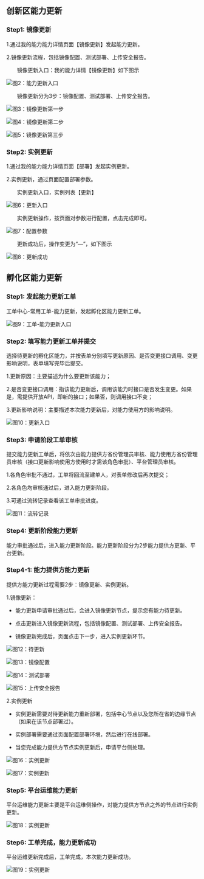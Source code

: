 ## 创新区能力更新

### Step1: 镜像更新

1.通过我的能力能力详情页面【镜像更新】发起能力更新。

2.镜像更新流程，包括镜像配置、测试部署、上传安全报告。

<p style="text-indent:2em">镜像更新入口：我的能力详情【镜像更新】如下图示</p>
 

![图2：能力更新入口](img/能力更新P2.png)

<p style="text-indent:2em">镜像更新分为3步：镜像配置、测试部署、上传安全报告。</p>

![图3：镜像更新第一步](img/能力更新P3.png)

![图4：镜像更新第二步](img/能力更新P4.png)

![图5：镜像更新第三步](img/能力更新P5.png)


### Step2: 实例更新

1.通过我的能力能力详情页面【部署】发起实例更新。

2.实例更新，通过页面配置部署参数。

<p style="text-indent:2em">实例更新入口，实例列表【更新】</p>

![图6：更新入口](img/能力更新P6.png)

<p style="text-indent:2em">实例更新操作，按页面对参数进行配置，点击完成即可。</p>

![图7：配置参数](img/能力更新P7.png)

<p style="text-indent:2em">更新成功后，操作变更为“—”，如下图示</p>

![图8：更新成功](img/能力更新P8.png)

## 孵化区能力更新

### Step1: 发起能力更新工单

工单中心-常用工单-能力更新，发起孵化区能力更新工单。
 

![图9：工单-能力更新入口](img/能力更新P9.png)


### Step2: 填写能力更新工单并提交

选择待更新的孵化区能力，并按表单分别填写更新原因、是否变更接口调用、变更影响说明，表单填写完毕后提交。

1.更新原因：主要描述为什么要更新该能力；

2.是否变更接口调用：指该能力更新后，调用该能力时接口是否发生变更。如果是，需提供开放API，即新的接口；如果否，则调用接口不变；

3.更新影响说明：主要描述本次能力更新后，对能力使用方的影响说明。

![图10：更新入口](img/能力更新P10.png)

### Step3: 申请阶段工单审核

提交能力更新工单后，将依次由能力提供方省份管理员审核、能力使用方省份管理员审核（接口更新影响使用方使用时才需该角色审批）、平台管理员审核。

1.各角色审批不通过，工单将回流至建单人，对表单修改后再次提交；

2.各角色均审核通过后，进入能力更新阶段。

3.可通过流转记录查看该工单审批进度。

![图11：流转记录](img/能力更新P11.png)

### Step4: 更新阶段能力更新

能力审批通过后，进入能力更新阶段。能力更新阶段分为2步能力提供方更新、平台更新。

### Step4-1: 能力提供方能力更新

提供方能力更新过程需要2步：镜像更新、实例更新。


1.镜像更新：

* 能力更新申请审批通过后，会进入镜像更新节点，提示您有能力待更新。

* 点击更新进入镜像更新流程，包括镜像配置、测试部署、上传安全报告。

* 镜像更新完成后，页面点击下一步，进入实例更新环节。


![图12：待更新](img/能力更新P12.png)

![图13：镜像配置](img/能力更新P13.png)

![图14：测试部署](img/能力更新P14.png)

![图15：上传安全报告](img/能力更新P15.png)

2.实例更新

* 实例更新需要对待更新能力重新部署，包括中心节点以及您所在省的边缘节点（如果在该节点部署过）。

* 实例部署需要通过页面配置部署环境，然后进行在线部署。

* 当您完成能力提供方节点实例更新后，申请平台侧处理。

![图16：实例更新](img/能力更新P16.png)

![图17：实例更新](img/能力更新P17.png)

### Step5: 平台运维能力更新

平台运维能力更新主要是平台运维侧操作，对能力提供方节点之外的节点进行实例更新。

![图18：实例更新](img/能力更新P18.png)

### Step6: 工单完成，能力更新成功

平台运维更新完成后，工单完成，本次能力更新成功。

![图19：实例更新](img/能力更新P19.png)